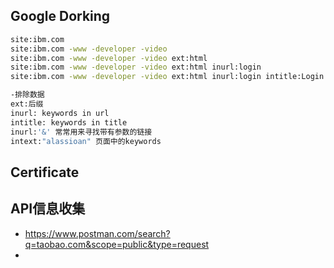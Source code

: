 ## Google Dorking
```bash
site:ibm.com
site:ibm.com -www -developer -video
site:ibm.com -www -developer -video ext:html
site:ibm.com -www -developer -video ext:html inurl:login
site:ibm.com -www -developer -video ext:html inurl:login intitle:Login 

-排除数据
ext:后缀
inurl: keywords in url
intitle: keywords in title
inurl:'&' 常常用来寻找带有参数的链接
intext:"alassioan" 页面中的keywords
```


## Certificate


## API信息收集
- https://www.postman.com/search?q=taobao.com&scope=public&type=request
- 
